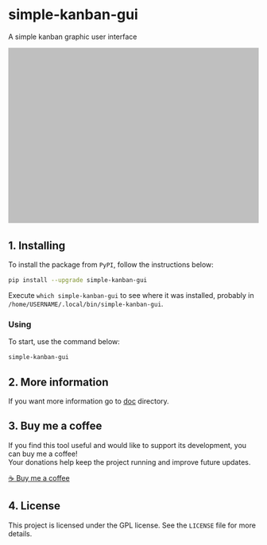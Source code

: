 # simple-kanban-gui

A simple kanban graphic user interface

![logo](../screenshot.png)

## 1. Installing

To install the package from `PyPI`, follow the instructions below:


```bash
pip install --upgrade simple-kanban-gui
```

Execute `which simple-kanban-gui` to see where it was installed, probably in `/home/USERNAME/.local/bin/simple-kanban-gui`.

### Using

To start, use the command below:

```bash
simple-kanban-gui
```
## 2. More information

If you want more information go to [doc](https://github.com/trucomanx/SimpleKanbanGUI/blob/main/doc) directory.

## 3. Buy me a coffee

If you find this tool useful and would like to support its development, you can buy me a coffee!  
Your donations help keep the project running and improve future updates.  

[☕ Buy me a coffee](https://ko-fi.com/trucomanx) 

## 4. License

This project is licensed under the GPL license. See the `LICENSE` file for more details.

